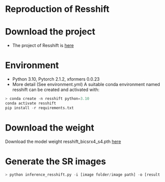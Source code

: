 # Reproduction of Resshift

# Download the project

 - The project of Resshift is [here](https://github.com/zsyOAOA/ResShift)

# Environment

 - Python 3.10, Pytorch 2.1.2, xformers 0.0.23 
 - More detail (See environment.yml) A suitable conda environment named resshift can be
   created and activated with:
   
```python
> conda create -n resshift python=3.10
conda activate resshift
pip install -r requirements.txt
```

# Download the weight
Download the model weight resshift_bicsrx4_s4.pth [here](https://github.com/zsyOAOA/ResShift/releases/tag/v2.0)

# Generate the SR images
```python
> python inference_resshift.py -i [image folder/image path] -o [result folder] --task bicsr --scale 4
```
